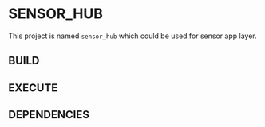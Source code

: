 # SENSOR_HUB

This project is named `sensor_hub` which could be used for sensor app layer.

## BUILD


## EXECUTE


## DEPENDENCIES